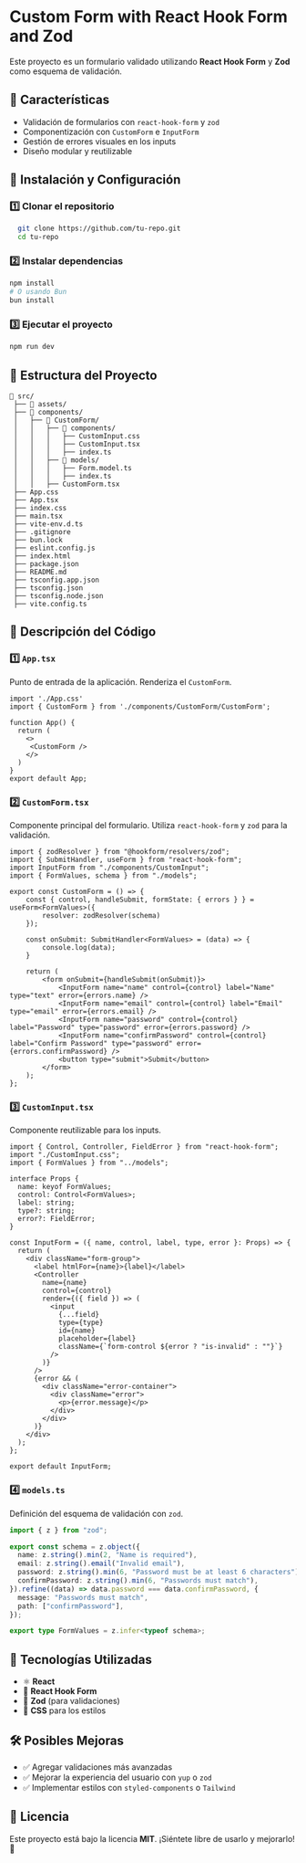 # Custom Form with React Hook Form and Zod

Este proyecto es un formulario validado utilizando **React Hook Form** y **Zod** como esquema de validación.

## 📌 Características
- Validación de formularios con `react-hook-form` y `zod`
- Componentización con `CustomForm` e `InputForm`
- Gestión de errores visuales en los inputs
- Diseño modular y reutilizable

## 🚀 Instalación y Configuración
### 1️⃣ Clonar el repositorio
```bash
  git clone https://github.com/tu-repo.git
  cd tu-repo
```

### 2️⃣ Instalar dependencias
```bash
npm install
# O usando Bun
bun install
```

### 3️⃣ Ejecutar el proyecto
```bash
npm run dev
```

## 📁 Estructura del Proyecto
```
📂 src/
 ├── 📂 assets/
 ├── 📂 components/
 │   ├── 📂 CustomForm/
 │   │   ├── 📂 components/
 │   │   │   ├── CustomInput.css
 │   │   │   ├── CustomInput.tsx
 │   │   │   ├── index.ts
 │   │   ├── 📂 models/
 │   │   │   ├── Form.model.ts
 │   │   │   ├── index.ts
 │   │   ├── CustomForm.tsx
 ├── App.css
 ├── App.tsx
 ├── index.css
 ├── main.tsx
 ├── vite-env.d.ts
 ├── .gitignore
 ├── bun.lock
 ├── eslint.config.js
 ├── index.html
 ├── package.json
 ├── README.md
 ├── tsconfig.app.json
 ├── tsconfig.json
 ├── tsconfig.node.json
 ├── vite.config.ts
```

## 📜 Descripción del Código

### **1️⃣ `App.tsx`**
Punto de entrada de la aplicación. Renderiza el `CustomForm`.
```tsx
import './App.css'
import { CustomForm } from './components/CustomForm/CustomForm';

function App() {
  return (
    <>
     <CustomForm />
    </>
  )
}
export default App;
```

### **2️⃣ `CustomForm.tsx`**
Componente principal del formulario. Utiliza `react-hook-form` y `zod` para la validación.
```tsx
import { zodResolver } from "@hookform/resolvers/zod";
import { SubmitHandler, useForm } from "react-hook-form";
import InputForm from "./components/CustomInput";
import { FormValues, schema } from "./models";

export const CustomForm = () => {
    const { control, handleSubmit, formState: { errors } } = useForm<FormValues>({
        resolver: zodResolver(schema)
    });

    const onSubmit: SubmitHandler<FormValues> = (data) => {
        console.log(data);
    }

    return (
        <form onSubmit={handleSubmit(onSubmit)}>
            <InputForm name="name" control={control} label="Name" type="text" error={errors.name} />
            <InputForm name="email" control={control} label="Email" type="email" error={errors.email} />
            <InputForm name="password" control={control} label="Password" type="password" error={errors.password} />
            <InputForm name="confirmPassword" control={control} label="Confirm Password" type="password" error={errors.confirmPassword} />
            <button type="submit">Submit</button>
        </form>
    );
};
```

### **3️⃣ `CustomInput.tsx`**
Componente reutilizable para los inputs.
```tsx
import { Control, Controller, FieldError } from "react-hook-form";
import "./CustomInput.css";
import { FormValues } from "../models";

interface Props {
  name: keyof FormValues;
  control: Control<FormValues>;
  label: string;
  type?: string;
  error?: FieldError;
}

const InputForm = ({ name, control, label, type, error }: Props) => {
  return (
    <div className="form-group">
      <label htmlFor={name}>{label}</label>
      <Controller
        name={name}
        control={control}
        render={({ field }) => (
          <input
            {...field}
            type={type}
            id={name}
            placeholder={label}
            className={`form-control ${error ? "is-invalid" : ""}`}
          />
        )}
      />
      {error && (
        <div className="error-container">
          <div className="error">
            <p>{error.message}</p>
          </div>
        </div>
      )}
    </div>
  );
};

export default InputForm;
```

### **4️⃣ `models.ts`**
Definición del esquema de validación con `zod`.
```ts
import { z } from "zod";

export const schema = z.object({
  name: z.string().min(2, "Name is required"),
  email: z.string().email("Invalid email"),
  password: z.string().min(6, "Password must be at least 6 characters"),
  confirmPassword: z.string().min(6, "Passwords must match"),
}).refine((data) => data.password === data.confirmPassword, {
  message: "Passwords must match",
  path: ["confirmPassword"],
});

export type FormValues = z.infer<typeof schema>;
```

## 📌 Tecnologías Utilizadas
- ⚛️ **React**
- 🎣 **React Hook Form**
- 📏 **Zod** (para validaciones)
- 💅 **CSS** para los estilos

## 🛠 Posibles Mejoras
- ✅ Agregar validaciones más avanzadas
- ✅ Mejorar la experiencia del usuario con `yup` o `zod`
- ✅ Implementar estilos con `styled-components` o `Tailwind`

## 📜 Licencia
Este proyecto está bajo la licencia **MIT**. ¡Siéntete libre de usarlo y mejorarlo! 🚀

